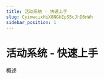 ```yaml
---
title: 活动系统 - 快速上手
slug: CyimwcixHiX8NGkEpS5cJhD6nWh
sidebar_position: 1
---
```



# 活动系统 - 快速上手

概述

